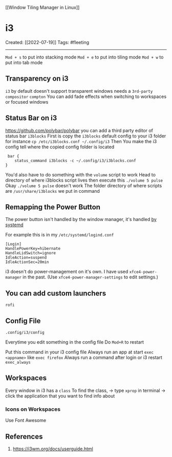 [[Window Tiling Manager in Linux]]

# i3
Created:  [[2022-07-19]]
Tags: #fleeting 

---
`Mod + s` to put into stacking mode
`Mod + e` to put into tiling mode
`Mod + w` to put into tab mode



## Transparency on i3
`i3` by default doesn't support transparent windows
needs a `3rd-party compositor` 
`compton`
You can add fade effects when switching to workspaces or focused windows



## Status Bar on i3
https://github.com/polybar/polybar
you can add a third party editor of status bar
`i3blocks`
First is copy the `i3blocks` default config to your i3 folder
for instance
`cp /etc/i3blocks.conf ~/.config/i3`
Then
You make the i3 config tell where the copied config folder is located
```
 bar {
    status_command i3blocks -c ~/.config/i3/i3blocks.conf
}
```

You'd also have to do something with the `volume` script to work
Head to directory of where i3blocks script lives
then execute this `./volume 5 pulse`
Okay `./volume 5 pulse` doesn't work
The folder directory of where scripts are
`/usr/share/i3blocks`
we put in command



## Remapping the Power Button
The power button isn't handled by the window manager, it's handled [by systemd](https://wiki.archlinux.org/index.php/Power_management#ACPI_events)

For example this is in my `/etc/systemd/logind.conf`

```
[Login]
HandlePowerKey=hibernate
HandleLidSwitch=ignore
IdleAction=suspend
IdleActionSec=20min
```

i3 doesn't do power-management on it's own. I have used `xfce4-power-manager` in the past. (Use `xfce4-power-manager-settings` to edit settings.)



## You can add custom launchers
`rofi`




## Config File 
`.config/i3/config`

Everytime you edit something in the config file
Do `Mod+R` to restart


Put this command in your i3 config file
Always run an app at start
`exec <appname>` like `exec firefox`
Always run a command after login or i3 restart
`exec_always`


## Workspaces
Every window in i3 has a `class`
To find the class, 
-> type `xprop` in terminal
-> click the application that you want to find info about


### Icons on Workspaces
Use Font Awesome





## References
1. https://i3wm.org/docs/userguide.html